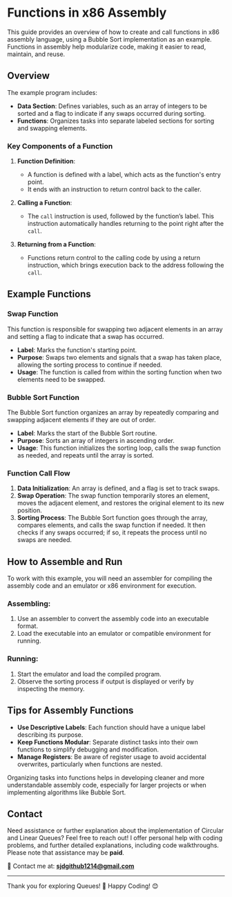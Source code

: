 # Functions in x86 Assembly

This guide provides an overview of how to create and call functions in x86 assembly language, using a Bubble Sort implementation as an example. Functions in assembly help modularize code, making it easier to read, maintain, and reuse.

## Overview

The example program includes:
- **Data Section**: Defines variables, such as an array of integers to be sorted and a flag to indicate if any swaps occurred during sorting.
- **Functions**: Organizes tasks into separate labeled sections for sorting and swapping elements.

### Key Components of a Function

1. **Function Definition**: 
   - A function is defined with a label, which acts as the function's entry point. 
   - It ends with an instruction to return control back to the caller.

2. **Calling a Function**:
   - The `call` instruction is used, followed by the function’s label. This instruction automatically handles returning to the point right after the `call`.

3. **Returning from a Function**:
   - Functions return control to the calling code by using a return instruction, which brings execution back to the address following the `call`.

## Example Functions

### Swap Function

This function is responsible for swapping two adjacent elements in an array and setting a flag to indicate that a swap has occurred. 

- **Label**: Marks the function's starting point.
- **Purpose**: Swaps two elements and signals that a swap has taken place, allowing the sorting process to continue if needed.
- **Usage**: The function is called from within the sorting function when two elements need to be swapped.

### Bubble Sort Function

The Bubble Sort function organizes an array by repeatedly comparing and swapping adjacent elements if they are out of order.

- **Label**: Marks the start of the Bubble Sort routine.
- **Purpose**: Sorts an array of integers in ascending order.
- **Usage**: This function initializes the sorting loop, calls the swap function as needed, and repeats until the array is sorted.

### Function Call Flow

1. **Data Initialization**: An array is defined, and a flag is set to track swaps.
2. **Swap Operation**: The swap function temporarily stores an element, moves the adjacent element, and restores the original element to its new position.
3. **Sorting Process**: The Bubble Sort function goes through the array, compares elements, and calls the swap function if needed. It then checks if any swaps occurred; if so, it repeats the process until no swaps are needed.

## How to Assemble and Run

To work with this example, you will need an assembler for compiling the assembly code and an emulator or x86 environment for execution.

### Assembling:
1. Use an assembler to convert the assembly code into an executable format.
2. Load the executable into an emulator or compatible environment for running.

### Running:
1. Start the emulator and load the compiled program.
2. Observe the sorting process if output is displayed or verify by inspecting the memory.

## Tips for Assembly Functions

- **Use Descriptive Labels**: Each function should have a unique label describing its purpose.
- **Keep Functions Modular**: Separate distinct tasks into their own functions to simplify debugging and modification.
- **Manage Registers**: Be aware of register usage to avoid accidental overwrites, particularly when functions are nested.

Organizing tasks into functions helps in developing cleaner and more understandable assembly code, especially for larger projects or when implementing algorithms like Bubble Sort.

## Contact

Need assistance or further explanation about the implementation of Circular and Linear Queues? Feel free to reach out! I offer personal help with coding problems, and further detailed explanations, including code walkthroughs. Please note that assistance may be **paid**.

📧 Contact me at: **[sjdgithub1214@gmail.com](mailto:sjdgithub1214@gmail.com)**

---

Thank you for exploring Queues! 🚀 Happy Coding! 😊